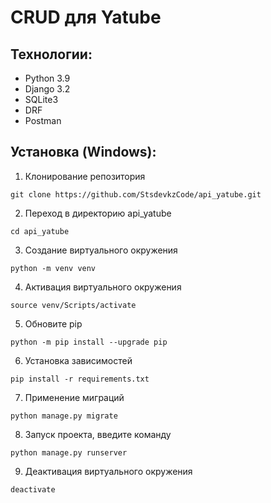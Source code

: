 # CRUD для Yatube

## Технологии:

- Python 3.9
- Django 3.2
- SQLite3
- DRF
- Postman

## Установка (Windows):

1. Клонирование репозитория

```
git clone https://github.com/StsdevkzCode/api_yatube.git
```

2. Переход в директорию api_yatube

```
cd api_yatube
```

3. Создание виртуального окружения

```
python -m venv venv
```

4. Активация виртуального окружения

```
source venv/Scripts/activate
```

5. Обновите pip

```
python -m pip install --upgrade pip
```

6. Установка зависимостей

```
pip install -r requirements.txt
```

7. Применение миграций

```
python manage.py migrate
```

8. Запуск проекта, введите команду

```
python manage.py runserver
```

9. Деактивация виртуального окружения

```
deactivate
```
